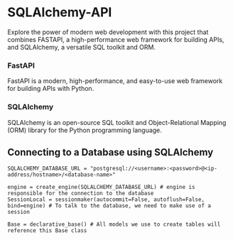 # SQLAlchemy-API
Explore the power of modern web development with this project that combines FASTAPI, a high-performance web framework for building APIs, and SQLAlchemy, a versatile SQL toolkit and ORM.
### FastAPI
FastAPI is a modern, high-performance, and easy-to-use web framework for building APIs with Python.

### SQLAlchemy
SQLAlchemy is an open-source SQL toolkit and Object-Relational Mapping (ORM) library for the Python programming language.

## Connecting to a Database using SQLAlchemy
```commandline
SQLALCHEMY_DATABASE_URL = "postgresql://<username>:<password>@<ip-address/hostname>/<database-name>"

engine = create_engine(SQLALCHEMY_DATABASE_URL) # engine is responsible for the connection to the database
SessionLocal = sessionmaker(autocommit=False, autoflush=False, bind=engine) # To talk to the database, we need to make use of a session

Base = declarative_base() # All models we use to create tables will reference this Base class
```
